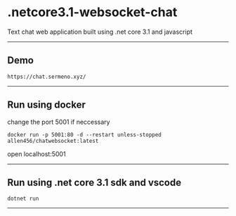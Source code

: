 # .netcore3.1-websocket-chat

Text chat web application 
built using .net core 3.1 and javascript

-----------------

## Demo
```
https://chat.sermeno.xyz/
```

-----------------

## Run using docker
change the port 5001 if neccessary
```
docker run -p 5001:80 -d --restart unless-stopped allen456/chatwebsocket:latest
```
open localhost:5001

-----------------

## Run using .net core 3.1 sdk and vscode

```
dotnet run
```

-----------------

